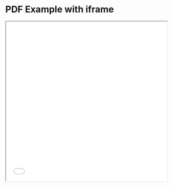
<html>
  <head>
    <title>Title of the document</title>
  </head>
  <body>
    <h1>PDF Example with iframe</h1>
    <iframe src="files/Evan_Perkowski_CV_UpdatedSu2020_08-14-2020" width="100%" height="500px">
    </iframe>
  </body>
</html>

